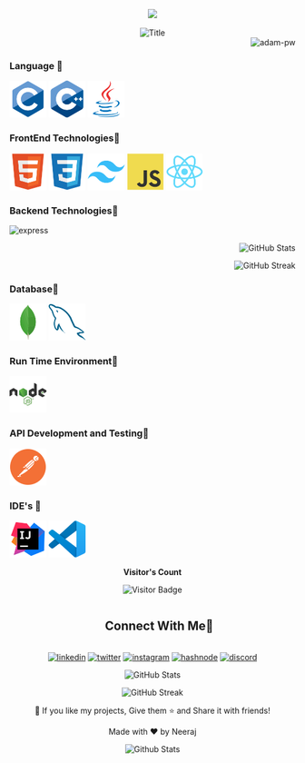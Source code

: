 
<!--Header Image-->
<p align="center">
  <img src="https://i.imgur.com/a0GX9Qz.png" height="200"/>
</p>


<!--Header Name GIF or Animation-->
<div align="center">
  <img src="https://readme-typing-svg.herokuapp.com?font=Architects+Daughter&color=%ffffff&size=50&center=true&vCenter=true&height=60&width=600&lines=Heyyy!+I'm+Neeraj+Hariyale;Welcome+to+my+profile!" alt="Title"></img>
</div>

<!--GIF -->
<div style="display: flex; justify-content: flex-end;"><img align="right" src="https://github.com/Adam-pw/Adam-pw/blob/main/animation_500_kxa883sd.gif" alt="adam-pw" /></div>


<!---Language-->
<div align="left">
    <h3 align="left" >Language 🚀</h3>
    <img src="https://github.com/devicons/devicon/blob/master/icons/c/c-original.svg" alt="C" width="65">
    <img src="https://github.com/devicons/devicon/blob/master/icons/cplusplus/cplusplus-original.svg" alt="C++" width="65">
    <img src="https://github.com/devicons/devicon/blob/master/icons/java/java-original.svg" alt="Java" width="65">
</div>



<!--FrontEnd Technologies-->
<div align="left">
    <h3 align="left">FrontEnd Technologies🚀</h3>
        <img src="https://github.com/devicons/devicon/blob/master/icons/html5/html5-original.svg" alt="HTML" width="65">
        <img src="https://github.com/devicons/devicon/blob/master/icons/css3/css3-original.svg" alt="CSS" width="65">
        <img src="https://github.com/devicons/devicon/blob/master/icons/tailwindcss/tailwindcss-original.svg" alt="tailwind CSS" width="65">
        <img src="https://github.com/devicons/devicon/blob/master/icons/javascript/javascript-original.svg" alt="JavaScript" width="65">
        <img src="https://github.com/devicons/devicon/blob/master/icons/react/react-original.svg" alt="React" width="65">      
</div>


<!--Backend Tecnologies-->
<p align="left">
    <h3 align="left">Backend Technologies🚀</h3>
        <img src="https://i.imgur.com/gRzDY4j.png" alt="express" width="70" height="70">
</p>


<!-- Github Stats-->
<div align="right">
  <img src="https://github-readme-stats.vercel.app/api?username=neerajhariyale&show_icons=true&title_color=7A7ADB&icon_color=2234AE&text_color=D3D3D3&bg_color=0,000000,130F40&locale=en" alt="GitHub Stats" />
</div>

<p align="right">
       <img src="https://github-readme-streak-stats.herokuapp.com/?user=neerajhariyale&background=000000&stroke=130F40&ring=2234AE&fire=D3D3D3&currStreakNum=D3D3D3&sideNums=D3D3D3&currStreakLabel=D3D3D3&sideLabels=D3D3D3&dates=D3D3D3" alt="GitHub Streak" />


<!--Database-->
<p align="left">
    <h3 align="left">Database🚀</h3>
        <img src="https://github.com/devicons/devicon/blob/master/icons/mongodb/mongodb-original.svg" alt="Mongo DB" width="65">
        <img src="https://github.com/devicons/devicon/blob/master/icons/mysql/mysql-original.svg" alt="MySQL" width="65">
</p>


<!--Run Time Environment-->
<p align="left">
    <h3 align="left">Run Time Environment🚀</h3>
        <img src="https://github.com/devicons/devicon/blob/master/icons/nodejs/nodejs-original-wordmark.svg" alt="Node js" width="65">
</p>


<!--API Development and Testing-->
<p align="left">
    <h3 align="left">API Development and Testing🚀</h3>
        <img src="https://github.com/devicons/devicon/blob/master/icons/postman/postman-original.svg" alt="postman" width="65">
</p>


<!--IDE'S-->
 <p align="left">
        <h3 align="left">IDE's 🚀</h3>
        <img src="https://github.com/devicons/devicon/blob/master/icons/intellij/intellij-original.svg" alt="Intellij" width="65">
        <img src="https://github.com/devicons/devicon/blob/master/icons/vscode/vscode-original.svg" alt="VsCode" width="65">
    </p>



       

<!-- Visitor's -->
<p align="center"><b>Visitor's Count</b></p>
<p align="center">
  <img src="https://profile-counter.glitch.me/neerajhariyale/count.svg" alt="Visitor Badge"/>
</p>


<!-- Connect with me -->
<!--h2 without bottom border-->
<div id="user-content-toc">
  <ul align="center">
    <summary><h2 style="display: inline-block">Connect With Me🤝</h2></summary>
  </ul>
</div>

<!--icons and links-->
<p align="center">
<a href="https://www.linkedin.com/in/1010nishant/" target="blank"><img align="center" src="https://user-images.githubusercontent.com/88904952/234979284-68c11d7f-1acc-4f0c-ac78-044e1037d7b0.png" alt="linkedin" height="50" width="50" /></a>
<a href="https://twitter.com/1010nishant" target="blank"><img align="center" src="https://user-images.githubusercontent.com/88904952/234980676-61bfb021-ecc8-48f7-88e6-34c1b06c4a58.png" alt="twitter" height="50" width="50" /></a> 
<a href="https://www.instagram.com/nishant.jangir.1010/" target="blank"><img align="center" src="https://user-images.githubusercontent.com/88904952/234981169-2dd1e58f-4b7e-468c-8213-034ba62156c3.png" alt="instagram" height="50" width="50" /></a>
<a href="https://1010nishant.hashnode.dev/" target="blank"><img align="center" src="https://user-images.githubusercontent.com/88904952/234982196-562aea17-5532-4550-8c08-1c7cb994a541.png" alt="hashnode" height="50" width="50" /></a>
<a href="https://discordapp.com/users/957722095381540874" target="blank"><img align="center" src="https://user-images.githubusercontent.com/88904952/234982627-019fd336-6248-453c-9b05-97c13fd1d207.png" alt="discord" height="50" width="50" /></a>
  
</p>


<!-- Github Stats-->
<p align="center">
  <img src="https://github-readme-stats.vercel.app/api?username=neerajhariyale&show_icons=true&title_color=7A7ADB&icon_color=2234AE&text_color=D3D3D3&bg_color=0,000000,130F40&locale=en" alt="GitHub Stats" />
</p>

<p align="center">
       <img src="https://github-readme-streak-stats.herokuapp.com/?user=neerajhariyale&background=000000&stroke=130F40&ring=2234AE&fire=D3D3D3&currStreakNum=D3D3D3&sideNums=D3D3D3&currStreakLabel=D3D3D3&sideLabels=D3D3D3&dates=D3D3D3" alt="GitHub Streak" />


<!--FOOTER-->
<p align="center">🤍 If you like my projects, Give them ⭐ and Share it with friends!</p>
</p>
<p align="center">Made with ❤️ by Neeraj</p>


<!--Footer GIF-->
<p align="center">
        <img src="https://raw.githubusercontent.com/bornmay/bornmay/Update/svg/Bottom.svg" alt="Github Stats" />
</p>


